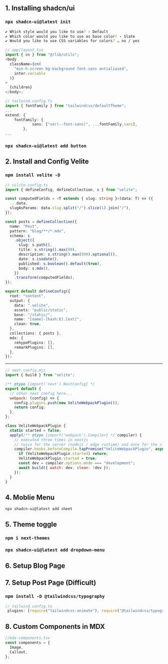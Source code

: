 ## 1. Installing shadcn/ui

### `npx shadcn-ui@latest init`

```bash
✔ Which style would you like to use? › Default
✔ Which color would you like to use as base color? › Slate
✔ Would you like to use CSS variables for colors? … no / yes
```

```typescript
// app/layout.tsx
import { cn } from "@/lib/utils";
<body
  className={cn(
    "min-h-screen bg-background font-sans antialiased",
    inter.variable
  )}
>
  {children}
</body>;
```

```typescript
// tailwind.config.ts
import { fontFamily } from "tailwindcss/defaultTheme";
...
extend: {
	fontFamily: {
        	sans: ["var(--font-sans)", ...fontFamily.sans],
      	},
...
```

### `npx shadcn-ui@latest add button`

## 2. Install and Config Velite

### `npm install velite -D`

```typescript
// vilite.config.ts
import { defineConfig, defineCollection, s } from "velite";

const computedFields = <T extends { slug: string }>(data: T) => ({
  ...data,
  slugAsParams: data.slug.split("/").slice(1).join("/"),
});

const posts = defineCollection({
  name: "Post",
  pattern: "blog/**/*.mdx",
  schema: s
    .object({
      slug: s.path(),
      title: s.string().max(99),
      description: s.string().max(999).optional(),
      date: s.isodate(),
      published: s.boolean().default(true),
      body: s.mdx(),
    })
    .transform(computedFields),
});

export default defineConfig({
  root: "content",
  output: {
    data: ".velite",
    assets: "public/static",
    base: "/static/",
    name: "[name]-[hash:6].[ext]",
    clean: true,
  },
  collections: { posts },
  mdx: {
    rehypePlugins: [],
    remarkPlugins: [],
  },
});
```

---

```javascript
// next.config.mjs
import { build } from "velite";

/** @type {import('next').NextConfig} */
export default {
  // othor next config here...
  webpack: (config) => {
    config.plugins.push(new VeliteWebpackPlugin());
    return config;
  },
};

class VeliteWebpackPlugin {
  static started = false;
  apply(/** @type {import('webpack').Compiler} */ compiler) {
    // executed three times in nextjs
    // twice for the server (nodejs / edge runtime) and once for the client
    compiler.hooks.beforeCompile.tapPromise("VeliteWebpackPlugin", async () => {
      if (VeliteWebpackPlugin.started) return;
      VeliteWebpackPlugin.started = true;
      const dev = compiler.options.mode === "development";
      await build({ watch: dev, clean: !dev });
    });
  }
}
```

## 4. Moblie Menu

`npx shadcn-ui@latest add sheet`

## 5. Theme toggle

### `npm i next-themes`

### `npx shadcn-ui@latest add dropdown-menu`

## 6. Setup Blog Page

## 7. Setup Post Page (Difficult)

### `npm install -D @tailwindcss/typography`

```typescript
// tailwind.config.ts
 plugins: [require("tailwindcss-animate"), require("@tailwindcss/typography")],

```

## 8. Custom Components in MDX

```typescript
//mdx-components.tsx
const components = {
  Image,
  Callout,
};
```
